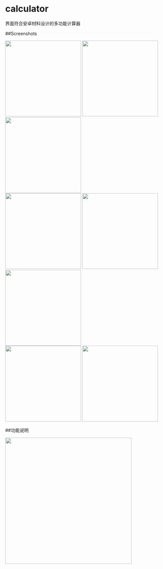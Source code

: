 # calculator
界面符合安卓材料设计的多功能计算器

##Screenshots 

<img src="https://github.com/bilibili-misaka/calculator/blob/master/screenshots/s.jpg" width="240">
<img src="https://github.com/bilibili-misaka/calculator/blob/master/screenshots/S60113-094708.jpg" width="240">
<img src="https://github.com/bilibili-misaka/calculator/blob/master/screenshots/S60113-094826.jpg" width="240"><br/>
<img src="https://github.com/bilibili-misaka/calculator/blob/master/screenshots/S60113-094754.jpg" width="240">
<img src="https://github.com/bilibili-misaka/calculator/blob/master/screenshots/S60113-094800.jpg" width="240">
<img src="https://github.com/bilibili-misaka/calculator/blob/master/screenshots/S60113-105441.jpg" width="240"><br/>
<img src="https://github.com/bilibili-misaka/calculator/blob/master/screenshots/S60113-095226.jpg" width="240">
<img src="https://github.com/bilibili-misaka/calculator/blob/master/screenshots/S60113-094725.jpg" width="240">
<br/>


##功能说明

<img src="https://github.com/bilibili-misaka/calculator/blob/master/screenshots/instruction.jpg" width="400">
